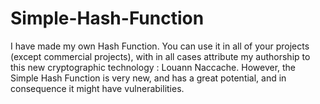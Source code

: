 # Simple-Hash-Function
I have made my own Hash Function. You can use it in all of your projects (except commercial projects), with in all cases attribute my authorship to this new cryptographic technology : Louann Naccache. However, the Simple Hash Function is very new, and has a great potential, and in consequence it might have vulnerabilities. 
